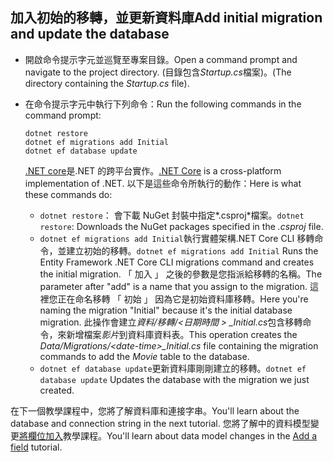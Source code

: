 ## <a name="add-initial-migration-and-update-the-database"></a><span data-ttu-id="cee5f-101">加入初始的移轉，並更新資料庫</span><span class="sxs-lookup"><span data-stu-id="cee5f-101">Add initial migration and update the database</span></span>

* <span data-ttu-id="cee5f-102">開啟命令提示字元並巡覽至專案目錄。</span><span class="sxs-lookup"><span data-stu-id="cee5f-102">Open a command prompt and navigate to the project directory.</span></span> <span data-ttu-id="cee5f-103">(目錄包含*Startup.cs*檔案)。</span><span class="sxs-lookup"><span data-stu-id="cee5f-103">(The directory containing the *Startup.cs* file).</span></span>

* <span data-ttu-id="cee5f-104">在命令提示字元中執行下列命令：</span><span class="sxs-lookup"><span data-stu-id="cee5f-104">Run the following commands in the command prompt:</span></span>

  ```console
  dotnet restore
  dotnet ef migrations add Initial
  dotnet ef database update
  ```
  
  <span data-ttu-id="cee5f-105">[.NET core](http://go.microsoft.com/fwlink/?LinkID=517853)是.NET 的跨平台實作。</span><span class="sxs-lookup"><span data-stu-id="cee5f-105">[.NET Core](http://go.microsoft.com/fwlink/?LinkID=517853) is a cross-platform implementation of .NET.</span></span> <span data-ttu-id="cee5f-106">以下是這些命令所執行的動作：</span><span class="sxs-lookup"><span data-stu-id="cee5f-106">Here is what these commands do:</span></span>

  * <span data-ttu-id="cee5f-107">`dotnet restore`： 會下載 NuGet 封裝中指定*.csproj*檔案。</span><span class="sxs-lookup"><span data-stu-id="cee5f-107">`dotnet restore`: Downloads the NuGet packages specified in the *.csproj* file.</span></span>
  * <span data-ttu-id="cee5f-108">`dotnet ef migrations add Initial`執行實體架構.NET Core CLI 移轉命令，並建立初始的移轉。</span><span class="sxs-lookup"><span data-stu-id="cee5f-108">`dotnet ef migrations add Initial` Runs the Entity Framework .NET Core CLI migrations command and creates the initial migration.</span></span> <span data-ttu-id="cee5f-109">「 加入 」 之後的參數是您指派給移轉的名稱。</span><span class="sxs-lookup"><span data-stu-id="cee5f-109">The parameter after "add" is a name that you assign to the migration.</span></span> <span data-ttu-id="cee5f-110">這裡您正在命名移轉 「 初始 」 因為它是初始資料庫移轉。</span><span class="sxs-lookup"><span data-stu-id="cee5f-110">Here you're naming the migration "Initial" because it's the initial database migration.</span></span> <span data-ttu-id="cee5f-111">此操作會建立*資料/移轉/\<日期時間 > _Initial.cs*包含移轉命令，來新增檔案*影片*到資料庫資料表。</span><span class="sxs-lookup"><span data-stu-id="cee5f-111">This operation creates the *Data/Migrations/\<date-time>_Initial.cs* file containing the migration commands to add the *Movie* table to the database.</span></span>
  * <span data-ttu-id="cee5f-112">`dotnet ef database update`更新資料庫剛剛建立的移轉。</span><span class="sxs-lookup"><span data-stu-id="cee5f-112">`dotnet ef database update`  Updates the database with the migration we just created.</span></span>

<span data-ttu-id="cee5f-113">在下一個教學課程中，您將了解資料庫和連接字串。</span><span class="sxs-lookup"><span data-stu-id="cee5f-113">You'll learn about the database and connection string in the next tutorial.</span></span> <span data-ttu-id="cee5f-114">您將了解中的資料模型變更[將欄位加入](xref:tutorials/first-mvc-app/new-field)教學課程。</span><span class="sxs-lookup"><span data-stu-id="cee5f-114">You'll learn about data model changes in the [Add a field](xref:tutorials/first-mvc-app/new-field) tutorial.</span></span>